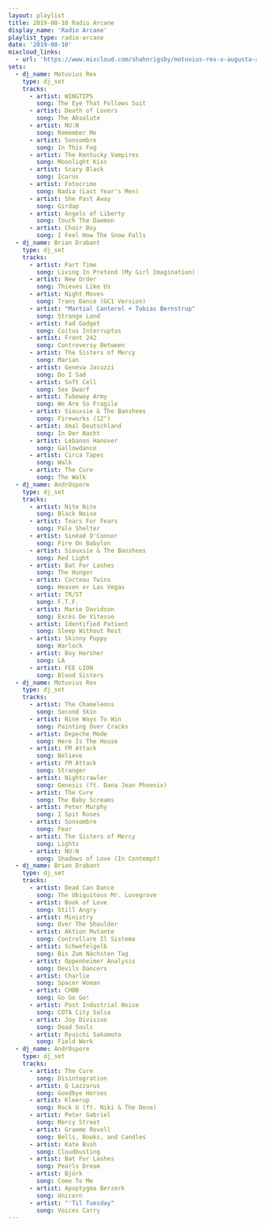 ```yaml
---
layout: playlist
title: 2019-08-10 Radio Arcane
display_name: 'Radio Arcane'
playlist_type: radio-arcane
date: '2019-08-10'
mixcloud_links:
  - url: 'https://www.mixcloud.com/shahnrigsby/motuvius-rex-x-augusta-at-radio-arcane-monthly'
sets:
  - dj_name: Motuvius Rex
    type: dj_set
    tracks:
      - artist: WINGTIPS
        song: The Eye That Follows Suit
      - artist: Death of Lovers
        song: The Absolute
      - artist: NU:N
        song: Remember Me
      - artist: Sonsombre
        song: In This Fog
      - artist: The Kentucky Vampires
        song: Moonlight Kiss
      - artist: Scary Black
        song: Icarus
      - artist: Fotocrime
        song: Nadia (Last Year's Men)
      - artist: She Past Away
        song: Girdap
      - artist: Angels of Liberty
        song: Touch The Daemon
      - artist: Choir Boy
        song: I Feel How The Snow Falls
  - dj_name: Brian Drabant
    type: dj_set        
    tracks:
      - artist: Part Time
        song: Living In Pretend (My Girl Imagination)
      - artist: New Order
        song: Thieves Like Us
      - artist: Night Moves
        song: Trans Dance (GC1 Version)
      - artist: "Martial Canterel + Tobias Bernstrup"
        song: Strange Land
      - artist: Fad Gadget
        song: Coitus Interruptus
      - artist: Front 242
        song: Controversy Between
      - artist: The Sisters of Mercy
        song: Marian
      - artist: Geneva Jacuzzi
        song: Do I Sad
      - artist: Soft Cell
        song: Sex Dwarf
      - artist: Tubeway Army
        song: We Are So Fragile  
      - artist: Siouxsie & The Banshees
        song: Fireworks (12")
      - artist: Xmal Deutschland
        song: In Der Nacht
      - artist: Lebanon Hanover
        song: Gallowdance
      - artist: Circa Tapes
        song: Walk
      - artist: The Cure
        song: The Walk
  - dj_name: AndrOspore
    type: dj_set
    tracks:
      - artist: Nite Nite
        song: Black Noise
      - artist: Tears For Fears
        song: Pale Shelter
      - artist: Sinéad O'Connor
        song: Fire On Babylon
      - artist: Siouxsie & The Banshees
        song: Red Light
      - artist: Bat For Lashes
        song: The Hunger
      - artist: Cocteau Twins
        song: Heaven or Las Vegas
      - artist: TR/ST
        song: F.T.F.
      - artist: Marie Davidson
        song: Excès De Vitesse
      - artist: Identified Patient
        song: Sleep Without Rest
      - artist: Skinny Puppy
        song: Warlock
      - artist: Boy Harsher
        song: LA
      - artist: FEE LION
        song: Blood Sisters        
  - dj_name: Motuvius Rex
    type: dj_set
    tracks:
      - artist: The Chameleons
        song: Second Skin
      - artist: Nine Ways To Win
        song: Painting Over Cracks
      - artist: Depeche Mode
        song: Here Is The House
      - artist: FM Attack
        song: Believe
      - artist: FM Attack
        song: Stranger
      - artist: Nightcrawler
        song: Genesis (ft. Dana Jean Phoenix)
      - artist: The Cure
        song: The Baby Screams
      - artist: Peter Murphy
        song: I Spit Roses
      - artist: Sonsombre
        song: Fear
      - artist: The Sisters of Mercy
        song: Lights
      - artist: NU:N
        song: Shadows of Love (In Contempt)
  - dj_name: Brian Drabant
    type: dj_set
    tracks:
      - artist: Dead Can Dance
        song: The Ubiquitous Mr. Lovegrove
      - artist: Book of Love
        song: Still Angry
      - artist: Ministry
        song: Over The Shoulder
      - artist: Aktion Mutante
        song: Controllare Il Sistema
      - artist: Schwefelgelb
        song: Bis Zum Nächsten Tag
      - artist: Oppenheimer Analysis
        song: Devils Dancers
      - artist: Charlie
        song: Spacer Woman
      - artist: CHBB
        song: Go Go Go!
      - artist: Post Industrial Noise
        song: COTA City Salsa
      - artist: Joy Division
        song: Dead Souls
      - artist: Ryuichi Sakamoto
        song: Field Work   
  - dj_name: AndrOspore
    type: dj_set
    tracks:
      - artist: The Cure
        song: Disintegration
      - artist: Q Lazzarus
        song: Goodbye Horses
      - artist: Kleerup
        song: Rock U (ft. Niki & The Dove)
      - artist: Peter Gabriel
        song: Mercy Street
      - artist: Graeme Revell
        song: Bells, Books, and Candles
      - artist: Kate Bush
        song: Cloudbusting
      - artist: Bat For Lashes
        song: Pearls Dream
      - artist: Björk
        song: Come To Me
      - artist: Apoptygma Berzerk
        song: Unicorn
      - artist: "'Til Tuesday"
        song: Voices Carry
---
```

